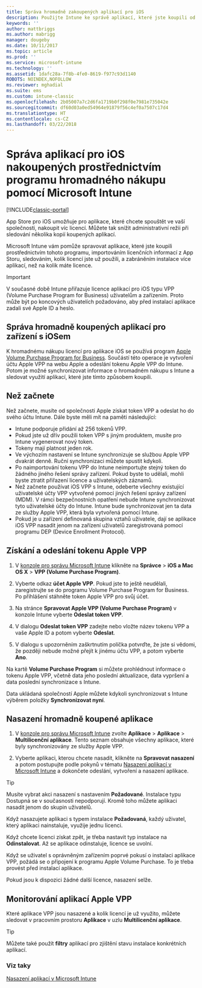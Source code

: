 ```yaml
---
title: Správa hromadně zakoupených aplikací pro iOS
description: Použijte Intune ke správě aplikací, které jste koupili od Applu, importováním licenčních informací z App Storu, sledováním, kolik licencí jste už použili, a zabráněním instalace více aplikací, než na kolik máte licence.
keywords: ''
author: mattbriggs
ms.author: mabrigg
manager: dougeby
ms.date: 10/11/2017
ms.topic: article
ms.prod: ''
ms.service: microsoft-intune
ms.technology: ''
ms.assetid: 1dafc28a-7f8b-4fe0-8619-f977c93d1140
ROBOTS: NOINDEX,NOFOLLOW
ms.reviewer: mghadial
ms.suite: ems
ms.custom: intune-classic
ms.openlocfilehash: 2b05007a7c2d6fa1719b0f298f0e7981e735042e
ms.sourcegitcommit: df60d03a0ed54964e91879f56c4ef0a7507c17d4
ms.translationtype: HT
ms.contentlocale: cs-CZ
ms.lasthandoff: 03/22/2018
---
```

# <a name="manage-ios-apps-you-purchased-through-a-volume-purchase-program-with-microsoft-intune"></a>Správa aplikací pro iOS nakoupených prostřednictvím programu hromadného nákupu pomocí Microsoft Intune

[!INCLUDE[classic-portal](../includes/classic-portal.md)]

App Store pro iOS umožňuje pro aplikace, které chcete spouštět ve vaší společnosti, nakoupit víc licencí. Můžete tak snížit administrativní režii při sledování několika kopií koupených aplikací.

Microsoft Intune vám pomůže spravovat aplikace, které jste koupili prostřednictvím tohoto programu, importováním licenčních informací z App Storu, sledováním, kolik licencí jste už použili, a zabráněním instalace více aplikací, než na kolik máte licence.

> [!Important]
> V současné době Intune přiřazuje licence aplikací pro iOS typu VPP (Volume Purchase Program for Business) uživatelům a zařízením. Proto může být po koncových uživatelích požadováno, aby před instalací aplikace zadali své Apple ID a heslo.

## <a name="manage-volume-purchased-apps-for-ios-devices"></a>Správa hromadně koupených aplikací pro zařízení s iOSem
K hromadnému nákupu licencí pro aplikace iOS se používá program [Apple Volume Purchase Program for Business](http://www.apple.com/business/vpp/). Součástí této operace je vytvoření účtu Apple VPP na webu Apple a odeslání tokenu Apple VPP do Intune.  Potom je možné synchronizovat informace o hromadném nákupu s Intune a sledovat využití aplikací, které jste tímto způsobem koupili.

## <a name="before-you-start"></a>Než začnete
Než začnete, musíte od společnosti Apple získat token VPP a odeslat ho do svého účtu Intune. Dále byste měli mít na paměti následující:

* Intune podporuje přidání až 256 tokenů VPP.
* Pokud jste už dřív použili token VPP s jiným produktem, musíte pro Intune vygenerovat nový token.
* Tokeny mají platnost jeden rok.
* Ve výchozím nastavení se Intune synchronizuje se službou Apple VPP dvakrát denně. Ruční synchronizaci můžete spustit kdykoli.
* Po naimportování tokenu VPP do Intune neimportujte stejný token do žádného jiného řešení správy zařízení. Pokud byste to udělali, mohli byste ztratit přiřazení licence a uživatelských záznamů.
* Než začnete používat iOS VPP s Intune, odeberte všechny existující uživatelské účty VPP vytvořené pomocí jiných řešení správy zařízení (MDM). V rámci bezpečnostních opatření nebude Intune synchronizovat tyto uživatelské účty do Intune. Intune bude synchronizovat jen ta data ze služby Apple VPP, která byla vytvořená pomocí Intune.
* Pokud je u zařízení definovaná skupina vztahů uživatele, dají se aplikace iOS VPP nasadit jenom na zařízení uživatelů zaregistrovaná pomocí programu DEP (Device Enrollment Protocol).

## <a name="to-get-and-upload-an-apple-vpp-token"></a>Získání a odeslání tokenu Apple VPP

1.  V [konzole pro správu Microsoft Intune](https://manage.microsoft.com) klikněte na **Správce** &gt; **iOS a Mac OS X** &gt; **VPP (Volume Purchase Program)**.

2.  Vyberte odkaz **účet Apple VPP**. Pokud jste to ještě neudělali, zaregistrujte se do programu Volume Purchase Program for Business. Po přihlášení stáhněte token Apple VPP pro svůj účet.

3.  Na stránce **Spravovat Apple VPP (Volume Purchase Program)** v konzole Intune vyberte **Odeslat token VPP**.

4.  V dialogu **Odeslat token VPP** zadejte nebo vložte název tokenu VPP a vaše Apple ID a potom vyberte **Odeslat**.

5.  V dialogu s upozorněním zaškrtnutím políčka potvrďte, že jste si vědomi, že později nebude možné přejít k jinému účtu VPP, a potom vyberte **Ano**.

Na kartě **Volume Purchase Program** si můžete prohlédnout informace o tokenu Apple VPP, včetně data jeho poslední aktualizace, data vypršení a data poslední synchronizace s Intune.

Data ukládaná společností Apple můžete kdykoli synchronizovat s Intune výběrem položky **Synchronizovat nyní**.

## <a name="to-deploy-a-volume-purchased-app"></a>Nasazení hromadně koupené aplikace

1.  V [konzole pro správu Microsoft Intune](https://manage.microsoft.com) zvolte **Aplikace** &gt; **Aplikace** &gt; **Multilicenční aplikace**. Tento seznam obsahuje všechny aplikace, které byly synchronizovány ze služby Apple VPP.

2.  Vyberte aplikaci, kterou chcete nasadit, klikněte na **Spravovat nasazení** a potom postupujte podle pokynů v tématu [Nasazení aplikací v Microsoft Intune](deploy-apps-in-microsoft-intune.md) a dokončete odeslání, vytvoření a nasazení aplikace.

> [!TIP]
> Musíte vybrat akci nasazení s nastavením **Požadované**. Instalace typu Dostupná se v současnosti nepodporují. Kromě toho můžete aplikaci nasadit jenom do skupin uživatelů.

Když nasazujete aplikaci s typem instalace **Požadovaná**, každý uživatel, který aplikaci nainstaluje, využije jednu licenci.

Když chcete licenci získat zpět, je třeba nastavit typ instalace na **Odinstalovat**. Až se aplikace odinstaluje, licence se uvolní.

Když se uživatel s oprávněným zařízením poprvé pokusí o instalaci aplikace VPP, požádá se o připojení k programu Apple Volume Purchase. To je třeba provést před instalací aplikace.

Pokud jsou k dispozici žádné další licence, nasazení selže.

## <a name="to-monitor-apple-vpp-apps"></a>Monitorování aplikací Apple VPP
Které aplikace VPP jsou nasazené a kolik licencí je už využito, můžete sledovat v pracovním prostoru **Aplikace** v uzlu **Multilicenční aplikace**.

> [!TIP]
> Můžete také použít **filtry** aplikací pro zjištění stavu instalace konkrétních aplikací.

### <a name="see-also"></a>Viz taky
[Nasazení aplikací v Microsoft Intune](deploy-apps-in-microsoft-intune.md)
